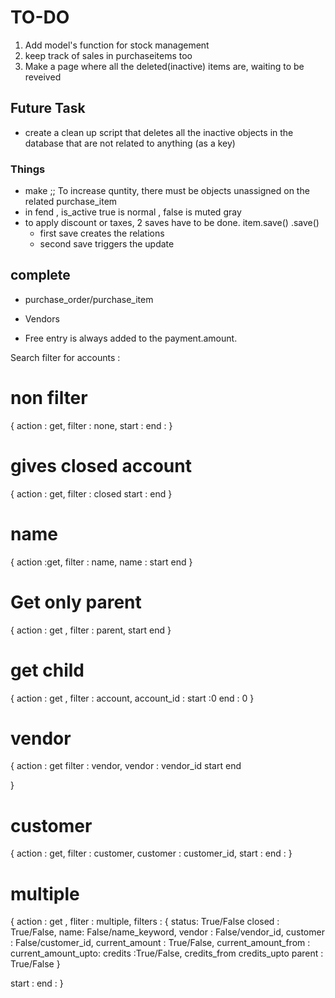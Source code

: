# TO-DO
1. Add model's function for stock management 
2. keep track of sales in purchaseitems too
3. Make a page where all the deleted(inactive) items are, waiting to be reveived

## Future Task 
- create a clean up script that deletes all the inactive objects in the database that are not related to anything (as a key)

### Things 
- make ;; To increase quntity, there must be objects unassigned on the related purchase_item
- in fend , is_active true is normal , false is muted gray  
- to apply discount or taxes, 2 saves have to be done. item.save() .save()
    - first save creates the relations 
    - second save triggers the update 
    
## complete 
- purchase_order/purchase_item
- Vendors


- Free entry is always added to the payment.amount.



Search filter for accounts : 

# non filter
{
  action : get,
  filter : none,
  start : 
  end :
}

# gives closed account
{
  action : get,
  filter : closed
  start : 
  end 
}

# name
{
  action  :get,
  filter : name,
  name : 
  start 
  end 
}

# Get only parent 
{
  action : get ,
  filter : parent,
  start 
  end 
}

# get child 
{
  action : get ,
  filter : account,
  account_id : 
  start :0 
  end : 0
}

# vendor 
{
  action : get 
  filter : vendor,
  vendor : vendor_id
  start
  end

}

# customer 
{
  action : get,
  filter : customer,
  customer : customer_id,
  start : 
  end : 
}


# multiple 
{
  action : get ,
  fliter : multiple,
  filters : {
    status: True/False
      closed : True/False,
    name: False/name_keyword,
    vendor : False/vendor_id,
    customer  : False/customer_id,
    current_amount  : True/False,
        current_amount_from : 
        current_amount_upto:
    credits  :True/False,
        credits_from
        credits_upto
    parent : True/False
  }

  start : 
  end : 
}
